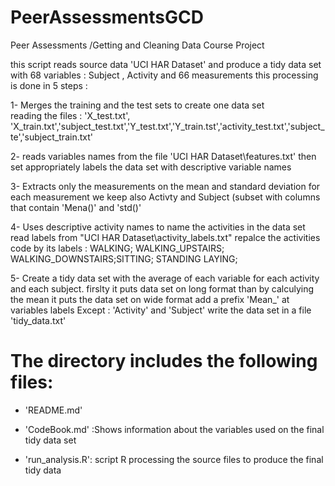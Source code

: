 PeerAssessmentsGCD
==================

Peer Assessments /Getting and Cleaning Data Course Project
 

this script reads  source data 'UCI HAR Dataset' and produce a tidy data set with 68 variables :
Subject , Activity and 66 measurements
this processing is done in 5 steps :


1- Merges the training and the test sets to create one data set  
reading the files :  'X_test.txt', 'X_train.txt','subject_test.txt','Y_test.txt','Y_train.tst','activity_test.txt','subject_te','subject_train.txt'


2- reads variables names from the file 'UCI HAR Dataset\\features.txt' then 
 set appropriately labels the data set with descriptive variable names                     


3- Extracts only the measurements on the mean and standard deviation for each measurement
 we keep also Activty and Subject  (subset with columns that contain 'Mena()' and 'std()' 


4- Uses descriptive activity names to name the activities in the data set
 read labels from  "UCI HAR Dataset\\activity_labels.txt"
 repalce the activities code by its labels : WALKING; WALKING_UPSTAIRS; WALKING_DOWNSTAIRS;SITTING; STANDING LAYING;

5- Create a  tidy data set with the average of each variable for each activity and each subject. 
 firslty it puts data set on long format
 than by calculying  the mean it puts the data set on wide format
 add a prefix 'Mean_' at variables labels Except : 'Activity' and 'Subject'
 write the data set in a file 'tidy_data.txt'



The directory includes the following files:
=========================================

- 'README.md'

- 'CodeBook.md' :Shows information about the variables used on the final tidy data set

- 'run_analysis.R': script R processing the source files to produce the final tidy data 

